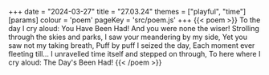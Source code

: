 +++
date = "2024-03-27"
title = "27.03.24"
themes = ["playful", "time"]
[params]
  colour = 'poem'
  pageKey = 'src/poem.js'
+++
{{< poem >}}
To the day I cry aloud:
You Have Been Had!
And you were none the wiser!
Strolling through the skies and parks,
I saw your meandering by my side,
Yet you saw not my taking breath,
Puff by puff I seized the day,
Each moment ever fleeting till...
I unravelled time itself and stepped on through,
To here where I cry aloud:
The Day's Been Had!
{{< /poem >}}